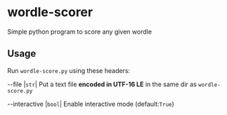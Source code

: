 # wordle-scorer
Simple python program to score any given wordle

## Usage
Run `wordle-score.py` using these headers:

--file |` str `| Put a text file **encoded in UTF-16 LE** in the same dir as `wordle-score.py`

--interactive |` bool `| Enable interactive mode (default:`True`)
